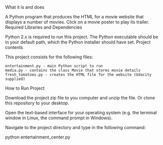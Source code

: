 What it is and does

A Python program that produces the HTML for a movie website that displays a number of movies. Click on a movie poster to play its trailer.
Required Libraries and Dependencies

Python 2.x is required to run this project. The Python executable should be in your default path, which the Python installer should have set.
Project contents

This project consists for the following files:

    entertainment.py - main Python script to run
    media.py - contains the class Movie that stores movie details
    fresh_tomatoes.py - creates the HTML file for the website (Udacity supplied)

How to Run Project

Download the project zip file to you computer and unzip the file. Or clone this repository to your desktop.

Open the text-based interface for your operating system (e.g. the terminal window in Linux, the command prompt in Windows).

Navigate to the project directory and type in the following command:

python entertainment_center.py



